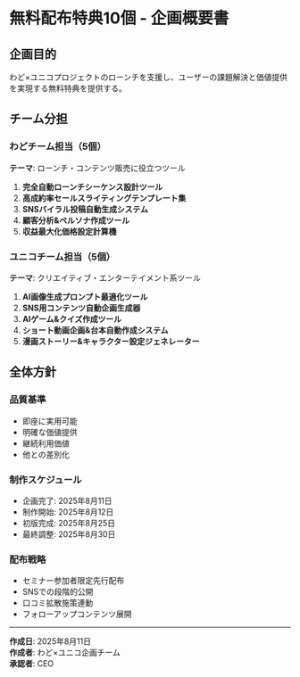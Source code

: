 # 無料配布特典10個 - 企画概要書

## 企画目的
わど×ユニコプロジェクトのローンチを支援し、ユーザーの課題解決と価値提供を実現する無料特典を提供する。

## チーム分担

### わどチーム担当（5個）
**テーマ**: ローンチ・コンテンツ販売に役立つツール

1. **完全自動ローンチシーケンス設計ツール**
2. **高成約率セールスライティングテンプレート集**
3. **SNSバイラル投稿自動生成システム**
4. **顧客分析&ペルソナ作成ツール**
5. **収益最大化価格設定計算機**

### ユニコチーム担当（5個）
**テーマ**: クリエイティブ・エンターテイメント系ツール

1. **AI画像生成プロンプト最適化ツール**
2. **SNS用コンテンツ自動企画生成器**
3. **AIゲーム&クイズ作成ツール**
4. **ショート動画企画&台本自動作成システム**
5. **漫画ストーリー&キャラクター設定ジェネレーター**

## 全体方針

### 品質基準
- 即座に実用可能
- 明確な価値提供
- 継続利用価値
- 他との差別化

### 制作スケジュール
- 企画完了: 2025年8月11日
- 制作開始: 2025年8月12日
- 初版完成: 2025年8月25日
- 最終調整: 2025年8月30日

### 配布戦略
- セミナー参加者限定先行配布
- SNSでの段階的公開
- 口コミ拡散施策連動
- フォローアップコンテンツ展開

---

**作成日**: 2025年8月11日  
**作成者**: わど×ユニコ企画チーム  
**承認者**: CEO